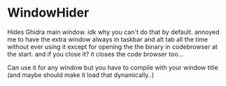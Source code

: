 # WindowHider

Hides Ghidra main window. idk why you can't do that by default. 
annoyed me to have the extra window always in taskbar and alt tab all the time without ever using it except for opening the the binary in codebrowser at the start.
and if you close it? it closes the code browser too...

Can use it for any window but you have to compile with your window title (and maybe should make it load that dynamically..)
